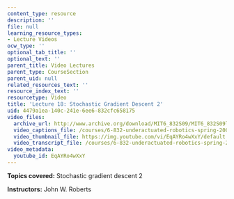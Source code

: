 ```yaml
---
content_type: resource
description: ''
file: null
learning_resource_types:
- Lecture Videos
ocw_type: ''
optional_tab_title: ''
optional_text: ''
parent_title: Video Lectures
parent_type: CourseSection
parent_uid: null
related_resources_text: ''
resource_index_text: ''
resourcetype: Video
title: 'Lecture 18: Stochastic Gradient Descent 2'
uid: 4479a1ea-140c-241e-6ee6-832cfc658175
video_files:
  archive_url: http://www.archive.org/download/MIT6_832S09/MIT6_832S09lec18_300k.mp4
  video_captions_file: /courses/6-832-underactuated-robotics-spring-2009/2ad919328e5157d3b089bfd2de4a51e4_EqAYRo4wXxY.vtt
  video_thumbnail_file: https://img.youtube.com/vi/EqAYRo4wXxY/default.jpg
  video_transcript_file: /courses/6-832-underactuated-robotics-spring-2009/94460df3270bde0ba933da607ede781e_EqAYRo4wXxY.pdf
video_metadata:
  youtube_id: EqAYRo4wXxY
---
```


**Topics covered:** Stochastic gradient descent 2

**Instructors:** John W. Roberts